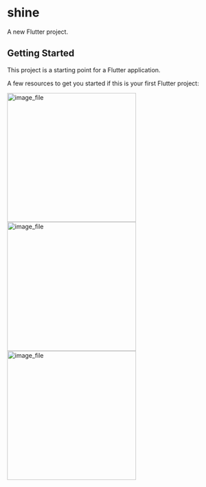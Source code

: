# shine

A new Flutter project.

## Getting Started

This project is a starting point for a Flutter application.

A few resources to get you started if this is your first Flutter project:


<div>
<img src="https://codelabs.developers.google.com/codelabs/mdc-104-flutter/img/df87ad382464ad6.png" alt="image_file" width=300>

</div>

<div>


<img src="https://codelabs.developers.google.com/codelabs/mdc-104-flutter/img/7092cdd2688794c.png" alt="image_file"  width=300>
</div>

<div>
<img src="https://codelabs.developers.google.com/codelabs/mdc-104-flutter/img/7092cdd2688794c.png" alt="image_file"  width=300>
</div>
